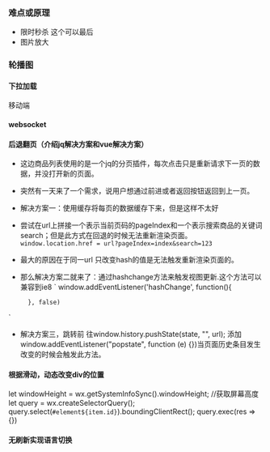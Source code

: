 ### 难点或原理
+ 限时秒杀 这个可以最后
+ 图片放大


### 轮播图

#### 下拉加载
移动端
<!-- pc搞定 -->


#### websocket
#### 后退翻页（介绍jq解决方案和vue解决方案）
+ 这边商品列表使用的是一个jq的分页插件，每次点击只是重新请求下一页的数据，并没打开新的页面。
+ 突然有一天来了一个需求，说用户想通过前进或者返回按钮返回到上一页。

+ 解决方案一：使用缓存将每页的数据缓存下来，但是这样不太好
+ 尝试在url上拼接一个表示当前页码的pageIndex和一个表示搜索商品的关键词search；但是此方式在回退的时候无法重新渲染页面。
`
        window.location.href = url?pageIndex=index&search=123
`

+ 最大的原因在于同一url 只改变hash的值是无法触发重新渲染页面的。
+ 那么解决方案二就来了：通过hashchange方法来触发视图更新.这个方法可以兼容到ie8
`
        window.addEventListener('hashChange', function(){

        }, false)
`
+ 解决方案三，跳转前 往window.history.pushState(state, "", url);
添加window.addEventListener("popstate", function (e) {})当页面历史条目发生改变的时候会触发此方法。



#### 根据滑动，动态改变div的位置
 let windowHeight = wx.getSystemInfoSync().windowHeight; //获取屏幕高度
      let query = wx.createSelectorQuery();
      query.select(`#element${item.id}`).boundingClientRect();
      query.exec(res => {})

#### 无刷新实现语言切换
